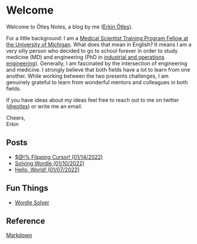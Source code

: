 # Welcome

Welcome to Ötleş Notes, a blog by me ([Erkin Ötleş](https://eotles.github.io)).

For a little background: I am a [Medical Scientist Training Program Fellow at the University of Michigan](https://medicine.umich.edu/medschool/education/md-phd-program). What does that mean in English? It means I am a very silly person who decided to go to school forever in order to study medicine (MD) and engineering (PhD in [industrial and operations engineering](https://ioe.engin.umich.edu)). Generally, I am fascinated by the intersection of engineering and medicine. I strongly believe that both fields have a lot to learn from one another. While working between the two presents challenges, I am genuinely grateful to learn from wonderful mentors and colleagues in both fields.

If you have ideas about my ideas feel free to reach out to me on twitter ([@eotles](https://twitter.com/eotles)) or write me an email.

Cheers, <br />
Erkin  <br />


## Posts
* [$@!% Flipping Cursor! (01/14/2022)](/posts/20220114/20220114_mouse_cursor_flip/readme.md)
* [Solving Wordle (01/10/2022)](/posts/20220110_solving_wordle/readme.md)
* [Hello, World! (01/07/2022)](/posts/20220107_hello_world/readme.md)


## Fun Things
* [Wordle Solver](/posts/20220110_solving_wordle/gameplay_refined_list.html)

## Reference
[Markdown](markdown.md)
